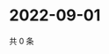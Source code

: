 # 2022-09-01

共 0 条

<!-- BEGIN WEIBO -->
<!-- 最后更新时间 Thu Sep 01 2022 22:01:07 GMT+0800 (China Standard Time) -->

<!-- END WEIBO -->
